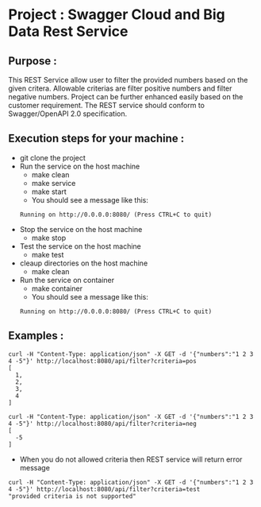 # Project : Swagger Cloud and Big Data Rest Service

## Purpose :

This REST Service allow user to filter the provided numbers based on the given critera.
Allowable criterias are filter positive numbers and filter negative numbers.
Project can be further enhanced easily based on the customer requirement.
The REST service should conform to Swagger/OpenAPI 2.0 specification. 

## Execution steps for your machine :
* git clone the project
* Run the service on the host machine 
     * make clean
     * make service
     * make start 
     * You should see a message like this:
     ``` 
     Running on http://0.0.0.0:8080/ (Press CTRL+C to quit)
     ```
 * Stop the service on the host machine
     * make stop     
 * Test the service on the host machine
     * make test
 * cleaup directories on the host machine
     * make clean
 * Run the service on container
     * make container
     * You should see a message like this:
     ``` 
     Running on http://0.0.0.0:8080/ (Press CTRL+C to quit)
     ```

## Examples :
```
curl -H "Content-Type: application/json" -X GET -d '{"numbers":"1 2 3 4 -5"}' http://localhost:8080/api/filter?criteria=pos
[
  1,
  2,
  3,
  4
]
```

```
curl -H "Content-Type: application/json" -X GET -d '{"numbers":"1 2 3 4 -5"}' http://localhost:8080/api/filter?criteria=neg
[
  -5
]
```

* When you do not allowed criteria then REST service will return error message
```
curl -H "Content-Type: application/json" -X GET -d '{"numbers":"1 2 3 4 -5"}' http://localhost:8080/api/filter?criteria=test
"provided criteria is not supported"
```

